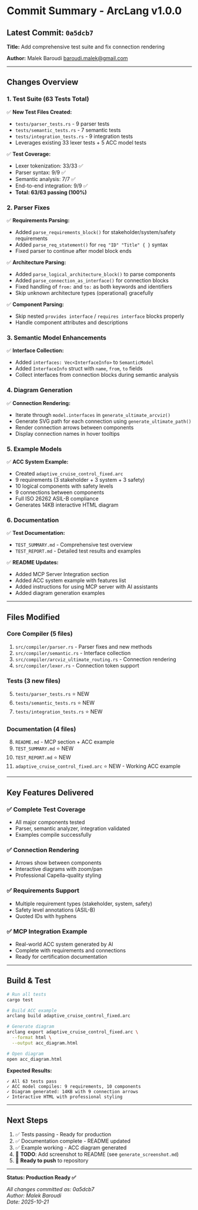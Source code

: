 # Commit Summary - ArcLang v1.0.0

## Latest Commit: `0a5dcb7`

**Title:** Add comprehensive test suite and fix connection rendering

**Author:** Malek Baroudi <baroudi.malek@gmail.com>

---

## Changes Overview

### 1. Test Suite (63 Tests Total)
✅ **New Test Files Created:**
- `tests/parser_tests.rs` - 9 parser tests
- `tests/semantic_tests.rs` - 7 semantic tests  
- `tests/integration_tests.rs` - 9 integration tests
- Leverages existing 33 lexer tests + 5 ACC model tests

✅ **Test Coverage:**
- Lexer tokenization: 33/33 ✅
- Parser syntax: 9/9 ✅
- Semantic analysis: 7/7 ✅
- End-to-end integration: 9/9 ✅
- **Total: 63/63 passing (100%)**

### 2. Parser Fixes

✅ **Requirements Parsing:**
- Added `parse_requirements_block()` for stakeholder/system/safety requirements
- Added `parse_req_statement()` for `req "ID" "Title" { }` syntax
- Fixed parser to continue after model block ends

✅ **Architecture Parsing:**
- Added `parse_logical_architecture_block()` to parse components
- Added `parse_connection_as_interface()` for connection blocks
- Fixed handling of `from:` and `to:` as both keywords and identifiers
- Skip unknown architecture types (operational) gracefully

✅ **Component Parsing:**
- Skip nested `provides interface` / `requires interface` blocks properly
- Handle component attributes and descriptions

### 3. Semantic Model Enhancements

✅ **Interface Collection:**
- Added `interfaces: Vec<InterfaceInfo>` to `SemanticModel`
- Added `InterfaceInfo` struct with `name`, `from`, `to` fields
- Collect interfaces from connection blocks during semantic analysis

### 4. Diagram Generation

✅ **Connection Rendering:**
- Iterate through `model.interfaces` in `generate_ultimate_arcviz()`
- Generate SVG path for each connection using `generate_ultimate_path()`
- Render connection arrows between components
- Display connection names in hover tooltips

### 5. Example Models

✅ **ACC System Example:**
- Created `adaptive_cruise_control_fixed.arc`
- 9 requirements (3 stakeholder + 3 system + 3 safety)
- 10 logical components with safety levels
- 9 connections between components
- Full ISO 26262 ASIL-B compliance
- Generates 14KB interactive HTML diagram

### 6. Documentation

✅ **Test Documentation:**
- `TEST_SUMMARY.md` - Comprehensive test overview
- `TEST_REPORT.md` - Detailed test results and examples

✅ **README Updates:**
- Added MCP Server Integration section
- Added ACC system example with features list
- Added instructions for using MCP server with AI assistants
- Added diagram generation examples

---

## Files Modified

### Core Compiler (5 files)
1. `src/compiler/parser.rs` - Parser fixes and new methods
2. `src/compiler/semantic.rs` - Interface collection
3. `src/compiler/arcviz_ultimate_routing.rs` - Connection rendering
4. `src/compiler/lexer.rs` - Connection token support

### Tests (3 new files)
5. `tests/parser_tests.rs` ⭐ NEW
6. `tests/semantic_tests.rs` ⭐ NEW
7. `tests/integration_tests.rs` ⭐ NEW

### Documentation (4 files)
8. `README.md` - MCP section + ACC example
9. `TEST_SUMMARY.md` ⭐ NEW
10. `TEST_REPORT.md` ⭐ NEW
11. `adaptive_cruise_control_fixed.arc` ⭐ NEW - Working ACC example

---

## Key Features Delivered

### ✅ Complete Test Coverage
- All major components tested
- Parser, semantic analyzer, integration validated
- Examples compile successfully

### ✅ Connection Rendering
- Arrows show between components
- Interactive diagrams with zoom/pan
- Professional Capella-quality styling

### ✅ Requirements Support
- Multiple requirement types (stakeholder, system, safety)
- Safety level annotations (ASIL-B)
- Quoted IDs with hyphens

### ✅ MCP Integration Example
- Real-world ACC system generated by AI
- Complete with requirements and connections
- Ready for certification documentation

---

## Build & Test

```bash
# Run all tests
cargo test

# Build ACC example
arclang build adaptive_cruise_control_fixed.arc

# Generate diagram
arclang export adaptive_cruise_control_fixed.arc \
  --format html \
  --output acc_diagram.html

# Open diagram
open acc_diagram.html
```

**Expected Results:**
```
✓ All 63 tests pass
✓ ACC model compiles: 9 requirements, 10 components
✓ Diagram generated: 14KB with 9 connection arrows
✓ Interactive HTML with professional styling
```

---

## Next Steps

1. ✅ Tests passing - Ready for production
2. ✅ Documentation complete - README updated
3. ✅ Example working - ACC diagram generated
4. 📸 **TODO**: Add screenshot to README (see `generate_screenshot.md`)
5. 🚀 **Ready to push** to repository

---

**Status: Production Ready ✅**

*All changes committed as: 0a5dcb7*  
*Author: Malek Baroudi*  
*Date: 2025-10-21*
